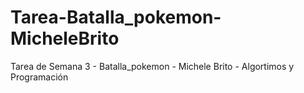 # Tarea-Batalla_pokemon-MicheleBrito
Tarea de Semana 3 - Batalla_pokemon - Michele Brito - Algortimos y Programación
